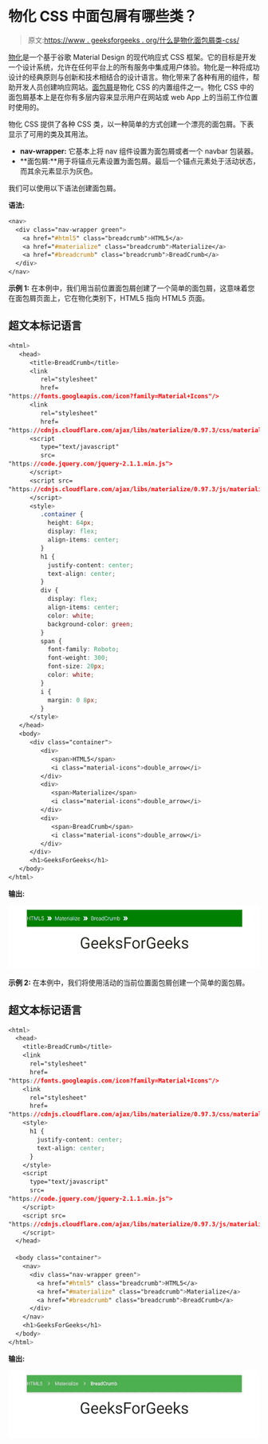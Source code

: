 # 物化 CSS 中面包屑有哪些类？

> 原文:[https://www . geeksforgeeks . org/什么是物化面包屑类-css/](https://www.geeksforgeeks.org/what-are-the-classes-of-breadcrumb-in-materialize-css/)

[物化](https://www.geeksforgeeks.org/materialize-introduction-and-installation/)是一个基于谷歌 Material Design 的现代响应式 CSS 框架。它的目标是开发一个设计系统，允许在任何平台上的所有服务中集成用户体验。物化是一种将成功设计的经典原则与创新和技术相结合的设计语言。物化带来了各种有用的组件，帮助开发人员创建响应网站。[面包屑](https://www.geeksforgeeks.org/materialize-css-breadcrumbs/)是物化 CSS 的内置组件之一。物化 CSS 中的面包屑基本上是在你有多层内容来显示用户在网站或 web App 上的当前工作位置时使用的。

物化 CSS 提供了各种 CSS 类，以一种简单的方式创建一个漂亮的面包屑。下表显示了可用的类及其用法。

*   **nav-wrapper:** 它基本上将 nav 组件设置为面包屑或者一个 navbar 包装器。
*   **面包屑:**用于将锚点元素设置为面包屑。最后一个锚点元素处于活动状态，而其余元素显示为灰色。

我们可以使用以下语法创建面包屑。

**语法:**

```css
<nav>
  <div class="nav-wrapper green">
    <a href="#html5" class="breadcrumb">HTML5</a>
    <a href="#materialize" class="breadcrumb">Materialize</a>
    <a href="#breadcrumb" class="breadcrumb">BreadCrumb</a>
  </div>
</nav>
```

**示例 1:** 在本例中，我们用当前位置面包屑创建了一个简单的面包屑，这意味着您在面包屑页面上，它在物化类别下，HTML5 指向 HTML5 页面。

## 超文本标记语言

```css
<html>
   <head>
      <title>BreadCrumb</title>
      <link
         rel="stylesheet"
         href=
"https://fonts.googleapis.com/icon?family=Material+Icons"/>
      <link
         rel="stylesheet"
         href=
"https://cdnjs.cloudflare.com/ajax/libs/materialize/0.97.3/css/materialize.min.css"/>
      <script
         type="text/javascript"
         src=
"https://code.jquery.com/jquery-2.1.1.min.js">
      </script>
      <script src=
"https://cdnjs.cloudflare.com/ajax/libs/materialize/0.97.3/js/materialize.min.js">
      </script>
      <style>
         .container {
           height: 64px;
           display: flex;
           align-items: center;
         }
         h1 {
           justify-content: center;
           text-align: center;
         }
         div {
           display: flex;
           align-items: center;
           color: white;
           background-color: green;
         }
         span {
           font-family: Roboto;
           font-weight: 300;
           font-size: 20px;
           color: white;
         }
         i {
           margin: 0 8px;
         }
      </style>
   </head>
   <body>
      <div class="container">
         <div>
            <span>HTML5</span>
            <i class="material-icons">double_arrow</i>
         </div>
         <div>
            <span>Materialize</span>
            <i class="material-icons">double_arrow</i>
         </div>
         <div>
            <span>BreadCrumb</span>
            <i class="material-icons">double_arrow</i>
         </div>
      </div>
      <h1>GeeksForGeeks</h1>
   </body>
</html>
```

**输出:**

![](img/29447eedafda64016d20e328069d2dc4.png)

**示例 2:** 在本例中，我们将使用活动的当前位置面包屑创建一个简单的面包屑。

## 超文本标记语言

```css
<html>
  <head>
    <title>BreadCrumb</title>
    <link
      rel="stylesheet"
      href=
"https://fonts.googleapis.com/icon?family=Material+Icons"/>
    <link
      rel="stylesheet"
      href=
"https://cdnjs.cloudflare.com/ajax/libs/materialize/0.97.3/css/materialize.min.css"/>
    <style>
      h1 {
        justify-content: center;
        text-align: center;
      }
    </style>
    <script
      type="text/javascript"
      src=
"https://code.jquery.com/jquery-2.1.1.min.js">
    </script>
    <script src=
"https://cdnjs.cloudflare.com/ajax/libs/materialize/0.97.3/js/materialize.min.js">
    </script>
  </head>

  <body class="container">
    <nav>
      <div class="nav-wrapper green">
        <a href="#html5" class="breadcrumb">HTML5</a>
        <a href="#materialize" class="breadcrumb">Materialize</a>
        <a href="#breadcrumb" class="breadcrumb">BreadCrumb</a>
      </div>
    </nav>
    <h1>GeeksForGeeks</h1>
  </body>
</html>
```

**输出:**

![](img/552b87887dc1612ec69af6352e74d33c.png)